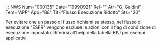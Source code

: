  :  : NWS Num="000135" Date="19990921" Rel="" Atr="G. Galdini" Tem="APP" App="B£" Tit="Flusso Esecuzione Ridotto" Sts="20"

Per evitare che un passo di flusso richiami se stesso, nel flusso di esecuzione "ESFR" vengono escluse le azioni con il flag di condizione di esecuzione impostato.
Riferirsi all'help della tabella B£J per esempi applicativi.

